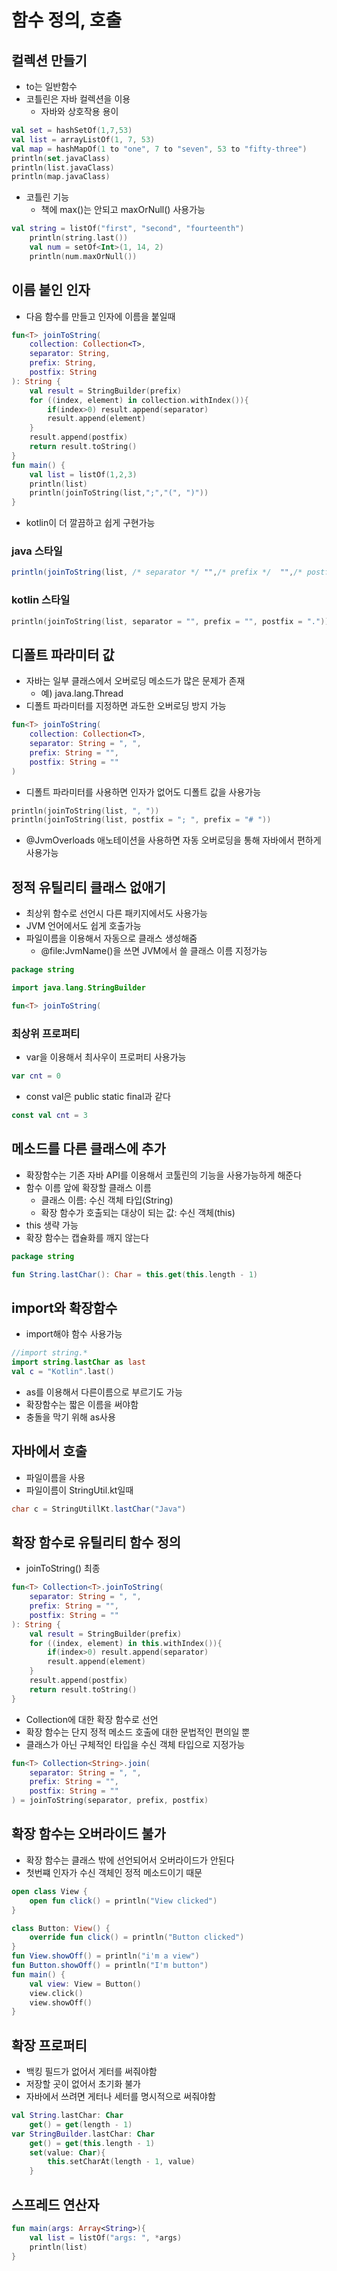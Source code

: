 # 함수 정의, 호출
## 컬렉션 만들기
- to는 일반함수
- 코틀린은 자바 컬렉션을 이용
    - 자바와 상호작용 용이
```kotlin
val set = hashSetOf(1,7,53)
val list = arrayListOf(1, 7, 53)
val map = hashMapOf(1 to "one", 7 to "seven", 53 to "fifty-three")
println(set.javaClass)
println(list.javaClass)
println(map.javaClass)
```
- 코틀린 기능
    - 책에 max()는 안되고 maxOrNull() 사용가능
```kotlin
val string = listOf("first", "second", "fourteenth")
    println(string.last())
    val num = setOf<Int>(1, 14, 2)
    println(num.maxOrNull())
```
## 이름 붙인 인자
- 다음 함수를 만들고 인자에 이름을 붙일때
```kotlin
fun<T> joinToString(
    collection: Collection<T>,
    separator: String,
    prefix: String,
    postfix: String
): String {
    val result = StringBuilder(prefix)
    for ((index, element) in collection.withIndex()){
        if(index>0) result.append(separator)
        result.append(element)
    }
    result.append(postfix)
    return result.toString()
}
fun main() {
    val list = listOf(1,2,3)
    println(list)
    println(joinToString(list,";","(", ")"))
}
```
- kotlin이 더 깔끔하고 쉽게 구현가능
### java 스타일
```java
println(joinToString(list, /* separator */ "",/* prefix */  "",/* postfix*/ "."))
```
### kotlin 스타일
```kotlin
println(joinToString(list, separator = "", prefix = "", postfix = "."))
```
## 디폴트 파라미터 값
- 자바는 일부 클래스에서 오버로딩 메소드가 많은 문제가 존재
    - 예) java.lang.Thread
- 디폴트 파라미터를 지정하면 과도한 오버로딩 방지 가능
```kotlin
fun<T> joinToString(
    collection: Collection<T>,
    separator: String = ", ",
    prefix: String = "",
    postfix: String = ""
)
```
- 디폴트 파라미터를 사용하면 인자가 없어도 디폴트 값을 사용가능
```kotlin
println(joinToString(list, ", "))
println(joinToString(list, postfix = "; ", prefix = "# "))
```
- @JvmOverloads 애노테이션을 사용하면 자동 오버로딩을 통해 자바에서 편하게 사용가능
## 정적 유틸리티 클래스 없애기
- 최상위 함수로 선언시 다른 패키지에서도 사용가능
- JVM 언어에서도 쉽게 호출가능
- 파일이름을 이용해서 자동으로 클래스 생성해줌
    - @file:JvmName()을 쓰면 JVM에서 쓸 클래스 이름 지정가능
```kotlin
package string

import java.lang.StringBuilder

fun<T> joinToString(
```
### 최상위 프로퍼티
- var을 이용해서 최사우이 프로퍼티 사용가능
```kotlin
var cnt = 0
```
- const val은 public static final과 같다
```kotlin
const val cnt = 3
```
## 메소드를 다른 클래스에 추가
- 확장함수는 기존 자바 API를 이용해서 코툴린의 기능을 사용가능하게 해준다
- 함수 이름 앞에 확장할 클래스 이름
    - 클래스 이름: 수신 객체 타입(String)
    - 확장 함수가 호출되는 대상이 되는 값: 수신 객체(this)
- this 생략 가능
- 확장 함수는 캡슐화를 깨지 않는다
```kotlin
package string

fun String.lastChar(): Char = this.get(this.length - 1)
```
## import와 확장함수
- import해야 함수 사용가능
```kotlin
//import string.*
import string.lastChar as last
val c = "Kotlin".last()
```
- as를 이용해서 다른이름으로 부르기도 가능
- 확장함수는 짧은 이름을 써야함
- 충돌을 막기 위해 as사용
## 자바에서 호출
- 파일이름을 사용
- 파일이름이 StringUtil.kt일때
```java
char c = StringUtillKt.lastChar("Java")
```
## 확장 함수로 유틸리티 함수 정의
- joinToString() 최종
```kotlin
fun<T> Collection<T>.joinToString(
    separator: String = ", ",
    prefix: String = "",
    postfix: String = ""
): String {
    val result = StringBuilder(prefix)
    for ((index, element) in this.withIndex()){
        if(index>0) result.append(separator)
        result.append(element)
    }
    result.append(postfix)
    return result.toString()
}
```
- Collection에 대한 확장 함수로 선언
- 확장 함수는 단지 정적 메소드 호출에 대한 문법적인 편의일 뿐
- 클래스가 아닌 구체적인 타입을 수신 객체 타입으로 지정가능
```kotlin
fun<T> Collection<String>.join(
    separator: String = ", ",
    prefix: String = "",
    postfix: String = ""
) = joinToString(separator, prefix, postfix)
```
## 확장 함수는 오버라이드 불가
- 확장 함수는 클래스 밖에 선언되어서 오버라이드가 안된다
- 첫번쨰 인자가 수신 객체인 정적 메소드이기 때문
```kotlin
open class View {
    open fun click() = println("View clicked")
}

class Button: View() {
    override fun click() = println("Button clicked")
}
fun View.showOff() = println("i'm a view")
fun Button.showOff() = println("I'm button")
fun main() {
    val view: View = Button()
    view.click()
    view.showOff()
}
```
## 확장 프로퍼티
- 백킹 필드가 없어서 게터를 써줘야함
- 저장할 곳이 없어서 초기화 불가
- 자바에서 쓰려면 게터나 세터를 명시적으로 써줘야함
```kotlin
val String.lastChar: Char
    get() = get(length - 1)
var StringBuilder.lastChar: Char
    get() = get(this.length - 1)
    set(value: Char){
        this.setCharAt(length - 1, value)
    }
```
## 스프레드 연산자
```kotlin
fun main(args: Array<String>){
    val list = listOf("args: ", *args)
    println(list)
}
```